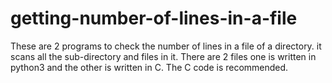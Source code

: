 # getting-number-of-lines-in-a-file
 These are 2 programs to check the number of lines in a file of a directory. it scans all the sub-directory and files in it. There are 2 files one is written in python3 and the other is written in C. The C code is recommended.
